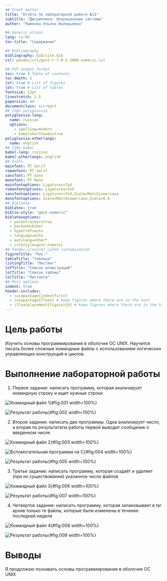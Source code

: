 ```yaml
---
## Front matter
title: "Отчёта по лабораторной работе №11"
subtitle: "Дисциплина: Операционные системы"
author: "Рыжкова Ульяна Валерьевна"

## Generic otions
lang: ru-RU
toc-title: "Содержание"

## Bibliography
bibliography: bib/cite.bib
csl: pandoc/csl/gost-r-7-0-5-2008-numeric.csl

## Pdf output format
toc: true # Table of contents
toc-depth: 2
lof: true # List of figures
lot: true # List of tables
fontsize: 12pt
linestretch: 1.5
papersize: a4
documentclass: scrreprt
## I18n polyglossia
polyglossia-lang:
  name: russian
  options:
	- spelling=modern
	- babelshorthands=true
polyglossia-otherlangs:
  name: english
## I18n babel
babel-lang: russian
babel-otherlangs: english
## Fonts
mainfont: PT Serif
romanfont: PT Serif
sansfont: PT Sans
monofont: PT Mono
mainfontoptions: Ligatures=TeX
romanfontoptions: Ligatures=TeX
sansfontoptions: Ligatures=TeX,Scale=MatchLowercase
monofontoptions: Scale=MatchLowercase,Scale=0.9
## Biblatex
biblatex: true
biblio-style: "gost-numeric"
biblatexoptions:
  - parentracker=true
  - backend=biber
  - hyperref=auto
  - language=auto
  - autolang=other*
  - citestyle=gost-numeric
## Pandoc-crossref LaTeX customization
figureTitle: "Рис."
tableTitle: "Таблица"
listingTitle: "Листинг"
lofTitle: "Список иллюстраций"
lotTitle: "Список таблиц"
lolTitle: "Листинги"
## Misc options
indent: true
header-includes:
  - \usepackage{indentfirst}
  - \usepackage{float} # keep figures where there are in the text
  - \floatplacement{figure}{H} # keep figures where there are in the text
---
```


# Цель работы

Изучить основы программирования в оболочке ОС UNIX. Научится писать более сложные командные файлы с использованием логических управляющих конструкций и циклов.

# Выполнение лабораторной работы

1. Первое задание: написать программу, которая анализирует командную строку и ищет нужные строки

![Командный файл 1](image/1.png){#fig:001 width=100%}

![Результат работы](image/2.png){#fig:002 width=100%}

2. Второе задание: написать две программы. Одна анализирует число, а вторая по результататм работы первой выводит сообщение о введенном числе

![Командный файл 2](image/3.png){#fig:003 width=100%}

![Вспомогательная программа на C](image/4.png){#fig:004 width=100%}

![Результат работы](image/5.png){#fig:005 width=100%}

3. Третье задание: написать программу, которая создаёт и удаляет (при их существовании) указанное число файлов

![Командный файл 3](image/6.png){#fig:006 width=100%}

![Результат работы](image/7.png){#fig:007 width=100%}

4. Четвертое задание: написать программу, которая запаковывает в tar архив только те файлы, которые были изменены в течение последней недели

![Командный файл 4](image/8.png){#fig:008 width=100%}

![Результат работы](image/9.png){#fig:009 width=100%}

# Выводы

Я продолжаю познавать основы программирования в оболочке ОС UNIX
